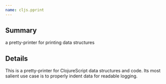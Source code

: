 ```yaml
---
name: cljs.pprint
---
```


## Summary

a pretty-printer for printing data structures

## Details

This is a pretty-printer for ClojureScript data structures and code.  Its most salient
use case is to properly indent data for readable logging.
